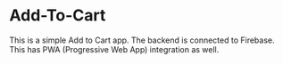 # Add-To-Cart
This is a simple Add to Cart app. The backend is connected to Firebase. This has PWA (Progressive Web App) integration as well. 
